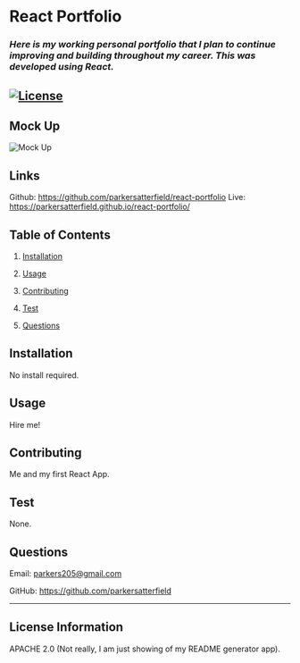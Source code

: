 # **React Portfolio**

### *Here is my working personal portfolio that I plan to continue improving and building throughout my career. This was developed using React.* 

## [![License](https://img.shields.io/badge/License-Apache%202.0-blue.svg)](https://opensource.org/licenses/Apache-2.0) 

## Mock Up
![Mock Up](./mockup.png) 

## Links
Github: https://github.com/parkersatterfield/react-portfolio
Live: https://parkersatterfield.github.io/react-portfolio/

## Table of Contents 

1. [Installation](#installation)

2. [Usage](#usage)

3. [Contributing](#contributing)

4. [Test](#test)

5. [Questions](#questions)

## Installation 

No install required.
## Usage 

Hire me!

## Contributing 

Me and my first React App.

## Test 

None.

## Questions 

Email: parkers205@gmail.com 

GitHub: https://github.com/parkersatterfield 

---

## License Information 
APACHE 2.0 (Not really, I am just showing of my README generator app).

            